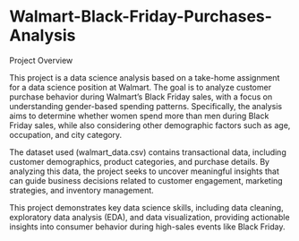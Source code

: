 # Walmart-Black-Friday-Purchases-Analysis
Project Overview

This project is a data science analysis based on a take-home assignment for a data science position at Walmart. The goal is to analyze customer purchase behavior during Walmart’s Black Friday sales, with a focus on understanding gender-based spending patterns. Specifically, the analysis aims to determine whether women spend more than men during Black Friday sales, while also considering other demographic factors such as age, occupation, and city category.

The dataset used (walmart_data.csv) contains transactional data, including customer demographics, product categories, and purchase details. By analyzing this data, the project seeks to uncover meaningful insights that can guide business decisions related to customer engagement, marketing strategies, and inventory management.

This project demonstrates key data science skills, including data cleaning, exploratory data analysis (EDA), and data visualization, providing actionable insights into consumer behavior during high-sales events like Black Friday.
